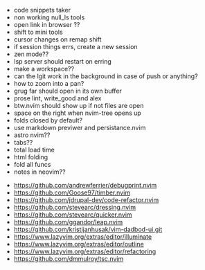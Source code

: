 - code snippets taker
- non working null_ls tools
- open link in browser ??
- shift to mini tools
- cursor changes on remap shift
- if session things errs, create a new session
- zen mode??
- lsp server should restart on erring
- make a workspace??
- can the lgit work in the background in case of push or anything?
- how to zoom into a pan?
- grug far should open in its own buffer
- prose lint, write_good and alex
- btw.nvim should show up if not files are open
- space on the right when nvim-tree opens up
- folds closed by default?
- use markdown previwer and persistance.nvim
- astro nvim??
- tabs??
- total load time
- html folding
- fold all funcs
- notes in neovim??

<!-- plugins to install -->

- https://github.com/andrewferrier/debugprint.nvim
- https://github.com/Goose97/timber.nvim
- https://github.com/jdrupal-dev/code-refactor.nvim
- https://github.com/stevearc/dressing.nvim
- https://github.com/stevearc/quicker.nvim
- https://github.com/ggandor/leap.nvim
- https://github.com/kristijanhusak/vim-dadbod-ui.git
- https://www.lazyvim.org/extras/editor/illuminate
- https://www.lazyvim.org/extras/editor/outline
- https://www.lazyvim.org/extras/editor/refactoring
- https://github.com/dmmulroy/tsc.nvim
